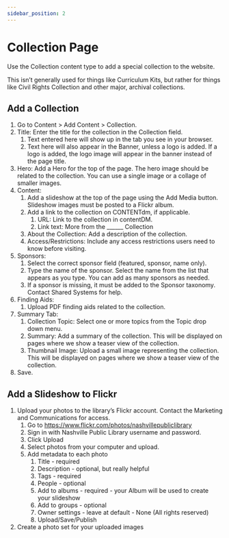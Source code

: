 ```yaml
---
sidebar_position: 2
---
```


# Collection Page

Use the Collection content type to add a special collection to the website.

This isn’t generally used for things like Curriculum Kits, but rather for things like Civil Rights Collection and other major, archival collections.

## Add a Collection

1. Go to Content > Add Content > Collection.
1. Title: Enter the title for the collection in the Collection field.
   1. Text entered here will show up in the tab you see in your browser.
   1. Text here will also appear in the Banner, unless a logo is added. If a logo is added, the logo image will appear in the banner instead of the page title.
1. Hero: Add a Hero for the top of the page. The hero image should be related to the collection. You can use a single image or a collage of smaller images.
1. Content:
   1. Add a slideshow at the top of the page using the Add Media button. Slideshow images must be posted to a Flickr album.
   1. Add a link to the collection on CONTENTdm, if applicable.
      1. URL: Link to the collection in contentDM.
      1. Link text: More from the ______ Collection
   1. About the Collection: Add a description of the collection.
   1. Access/Restrictions: Include any access restrictions users need to know before visiting.
1. Sponsors:
   1. Select the correct sponsor field (featured, sponsor, name only).
   1. Type the name of the sponsor. Select the name from the list that appears as you type. You can add as many sponsors as needed.
   1. If a sponsor is missing, it must be added to the Sponsor taxonomy. Contact Shared Systems for help.
1. Finding Aids:
   1. Upload PDF finding aids related to the collection.
1. Summary Tab:
   1. Collection Topic: Select one or more topics from the Topic drop down menu.
   1. Summary: Add a summary of the collection. This will be displayed on pages where we show a teaser view of the collection.
   1. Thumbnail Image: Upload a small image representing the collection. This will be displayed on pages where we show a teaser view of the collection.
1. Save.

## Add a Slideshow to Flickr

1. Upload your photos to the library’s Flickr account. Contact the Marketing and Communications for access.
   1. Go to https://www.flickr.com/photos/nashvillepubliclibrary
   1. Sign in with Nashville Public Library username and password.
   1. Click Upload
   1. Select photos from your computer and upload.
   1. Add metadata to each photo
      1. Title - required
      1. Description - optional, but really helpful
      1. Tags - required
      1. People - optional
      1. Add to albums - required - your Album will be used to create your slideshow
      1. Add to groups - optional
      1. Owner settings - leave at default - None (All rights reserved)
      1. Upload/Save/Publish
1. Create a photo set for your uploaded images
